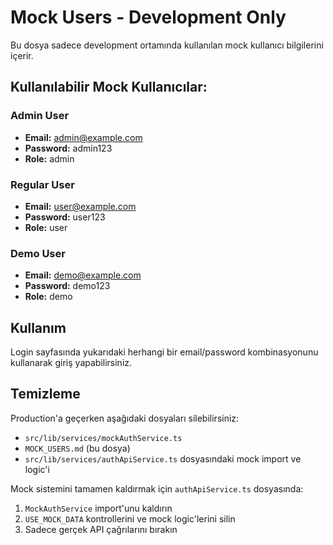 # Mock Users - Development Only

Bu dosya sadece development ortamında kullanılan mock kullanıcı bilgilerini içerir.

## Kullanılabilir Mock Kullanıcılar:

### Admin User

- **Email:** admin@example.com
- **Password:** admin123
- **Role:** admin

### Regular User

- **Email:** user@example.com
- **Password:** user123
- **Role:** user

### Demo User

- **Email:** demo@example.com
- **Password:** demo123
- **Role:** demo

## Kullanım

Login sayfasında yukarıdaki herhangi bir email/password kombinasyonunu kullanarak giriş yapabilirsiniz.

## Temizleme

Production'a geçerken aşağıdaki dosyaları silebilirsiniz:

- `src/lib/services/mockAuthService.ts`
- `MOCK_USERS.md` (bu dosya)
- `src/lib/services/authApiService.ts` dosyasındaki mock import ve logic'i

Mock sistemini tamamen kaldırmak için `authApiService.ts` dosyasında:

1. `MockAuthService` import'unu kaldırın
2. `USE_MOCK_DATA` kontrollerini ve mock logic'lerini silin
3. Sadece gerçek API çağrılarını bırakın
